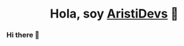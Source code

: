 <div align="center">
<h1 align="center">Hola, soy <a href="https://aristi.dev">AristiDevs</a> 👋</h1>
</div>

### Hi there 👋

<!--
**hectormendoza2014/hectormendoza2014** is a ✨ _special_ ✨ repository because its `README.md` (this file) appears on your GitHub profile.

<img src="https://i.imgur.com/weNbhGZ.png">
Here are some ideas to get you started:

- 🔭 I’m currently working on ...
- 🌱 I’m currently learning ...
- 👯 I’m looking to collaborate on ...
- 🤔 I’m looking for help with ...
- 💬 Ask me about ...
- 📫 How to reach me: ...
- 😄 Pronouns: ...
- ⚡ Fun fact: ...
-->
